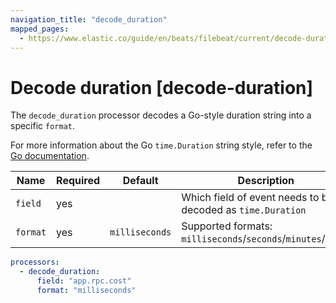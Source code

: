 ```yaml
---
navigation_title: "decode_duration"
mapped_pages:
  - https://www.elastic.co/guide/en/beats/filebeat/current/decode-duration.html
---
```


# Decode duration [decode-duration]


The `decode_duration` processor decodes a Go-style duration string into a specific `format`.

For more information about the Go `time.Duration` string style, refer to the [Go documentation](https://pkg.go.dev/time#Duration).

| Name | Required | Default | Description |
| --- | --- | --- | --- |
| `field` | yes |  | Which field of event needs to be decoded as `time.Duration` |
| `format` | yes | `milliseconds` | Supported formats: `milliseconds`/`seconds`/`minutes`/`hours` |

```yaml
processors:
  - decode_duration:
      field: "app.rpc.cost"
      format: "milliseconds"
```

